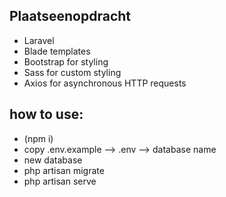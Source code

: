 ## Plaatseenopdracht

-   Laravel
-   Blade templates
-   Bootstrap for styling
-   Sass for custom styling
-   Axios for asynchronous HTTP requests

## how to use:

-   (npm i)
-   copy .env.example --> .env --> database name
-   new database
-   php artisan migrate
-   php artisan serve

